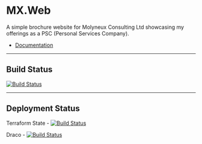 # MX.Web

A simple brochure website for Molyneux Consulting Ltd showcasing my offerings as a PSC (Personal Services Company).

* [Documentation](docs/index.md)

---

## Build Status

[![Build Status](https://dev.azure.com/frasermolyneux/MX-Consulting/_apis/build/status/frasermolyneux.MX.Web?branchName=master&stageName=build)](https://dev.azure.com/frasermolyneux/MX-Consulting/_build/latest?definitionId=101&branchName=master)

---

## Deployment Status

Terraform State - [![Build Status](https://dev.azure.com/frasermolyneux/MX-Consulting/_apis/build/status/frasermolyneux.MX.Web?branchName=master&stageName=terraform_state_backend)](https://dev.azure.com/frasermolyneux/MX-Consulting/_build/latest?definitionId=101&branchName=master)

Draco - [![Build Status](https://dev.azure.com/frasermolyneux/MX-Consulting/_apis/build/status/frasermolyneux.MX.Web?branchName=master&stageName=draco)](https://dev.azure.com/frasermolyneux/MX-Consulting/_build/latest?definitionId=101&branchName=master)
